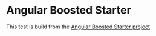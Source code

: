 # Angular Boosted Starter

This test is build from the [Angular Boosted Starter project](https://gitlab.tech.orange/ods/angular-boosted-starter)
